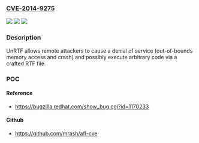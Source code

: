 ### [CVE-2014-9275](https://cve.mitre.org/cgi-bin/cvename.cgi?name=CVE-2014-9275)
![](https://img.shields.io/static/v1?label=Product&message=n%2Fa&color=blue)
![](https://img.shields.io/static/v1?label=Version&message=n%2Fa&color=blue)
![](https://img.shields.io/static/v1?label=Vulnerability&message=n%2Fa&color=brighgreen)

### Description

UnRTF allows remote attackers to cause a denial of service (out-of-bounds memory access and crash) and possibly execute arbitrary code via a crafted RTF file.

### POC

#### Reference
- https://bugzilla.redhat.com/show_bug.cgi?id=1170233

#### Github
- https://github.com/mrash/afl-cve

